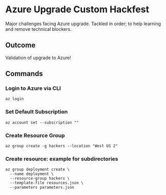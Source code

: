 # Azure Upgrade Custom Hackfest
Major challenges facing Azure upgrade. Tackled in order; to help learning and remove technical blockers.

## Outcome
Validation of upgrade to Azure!

## Commands
### Login to Azure via CLI
```
az login
```
### Set Default Subscription
```
az account set --subscription ""
```

### Create Resource Group
```
az group create -g hackers --location "West US 2"
```

### Create resource: example for subdirectories
```
az group deployment create \
  --name deployment \
  --resource-group hackers \
  --template-file resources.json \
  --parameters parameters.json
```